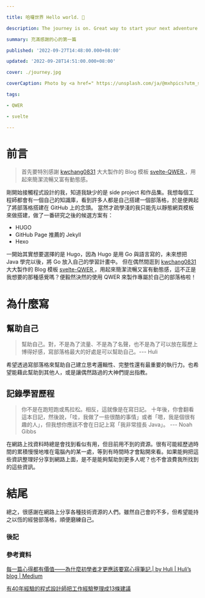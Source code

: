 ```yaml
---

title: 哈囉世界 Hello world. 👋

description: The journey is on. Great way to start your next adventure

summary: 充滿感謝的心的第一篇

published: '2022-09-27T14:48:00.000+08:00'

updated: '2022-09-28T14:51:00.000+08:00'

cover: ./journey.jpg

coverCaption: Photo by <a href=" https://unsplash.com/ja/@mxhpics?utm_source=unsplash&utm_medium=referral&utm_content=creditCopyText">Maxime Horlaville</a> on <a href=" https://unsplash.com/photos/CSWllKT9wPw">Unsplash</a>

tags:

- QWER

- svelte

---
```


# 前言

>首先要特別感謝 [kwchang0831](https://github.com/kwchang0831) 大大製作的 Blog 模板 [svelte-QWER ](https://github.com/kwchang0831/svelte-QWER)，用起來簡潔流暢又富有動態感。

剛開始接觸程式設計的我，知道我缺少的是 side project 和作品集。我想每個工程師都會有一個自己的知識庫，看到許多人都是自己搭建一個部落格，於是便興起了將部落格搭建在 GitHub 上的念頭。
當然才疏學淺的我只能先以靜態網頁模板來做搭建，做了一番研究之後的候選方案有：
- HUGO
- GitHub Page 推薦的 Jekyll
- Hexo

一開始其實想要選擇的是 Hugo，因為 Hugo 是用 Go 與語言寫的，未來想把 Java 學完以後，將 Go 放入自己的學習計畫中。
但在偶然間逛到 [kwchang0831](https://github.com/kwchang0831) 大大製作的 Blog 模板 [svelte-QWER ](https://github.com/kwchang0831/svelte-QWER)，用起來簡潔流暢又富有動態感，這不正是我想要的那種感覺嗎？便毅然決然的使用 QWER 來製作專屬於自己的部落格啦！

# 為什麼寫

## 幫助自己

>幫助自己。對，不是為了流量、不是為了名聲，也不是為了可以放在履歷上博得好感，寫部落格最大的好處是可以幫助自己。--- Huli

希望透過寫部落格來幫助自己建立思考邏輯性、完整性還有最重要的執行力。也希望能藉此幫助到其他人，或是讓偶然路過的大神們提出指教。

## 記錄學習歷程

>你不是在跑短跑或馬拉松。相反，這就像是在寫日記。 
十年後，你會翻看這本日記，然後說，「哇，我做了一些很酷的事情」或者「嗯，我是個很有趣的人」，但我想你應該不會在日記上寫「我非常擅長 Java」。  --- Noah Gibbs

在網路上找資料時總是會找到看似有用，但目前用不到的資源。很有可能經歷過時間的累積慢慢地堆在電腦內的某一處，等到有時間時才會點開來看。如果能夠把這些資訊整理好分享到網路上面，是不是能夠幫助到更多人呢？也不會浪費我所找到的這些資訊。

# 結尾

總之，很感謝在網路上分享各種技術資源的人們。雖然自己會的不多，但希望能持之以恆的經營部落格，順便磨練自己。

### 後記

### 參考資料

[每一篇心得都有價值——為什麼初學者才更應該要寫心得筆記.| by Huli | Huli’s blog | Medium](https://medium.com/hulis-blog/why-blogging-ab77fd8c6ffa)

[有40年經驗的程式設計師把工作經驗整理成13條建議](https://www.techbang.com/posts/100052-programmers-40-years)